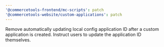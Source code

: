 ```yaml
---
'@commercetools-frontend/mc-scripts': patch
'@commercetools-website/custom-applications': patch
---
```


Remove automatically updating local config application ID after a custom application is created.
Instruct users to update the application ID themselves.
